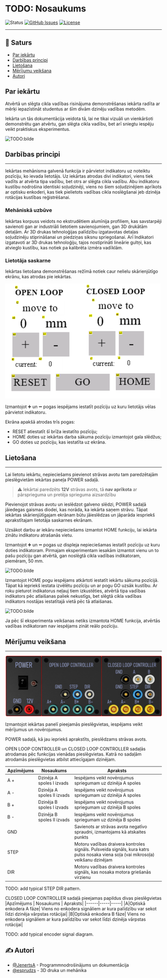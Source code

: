 
# TODO: Nosaukums

![Status](https://img.shields.io/badge/status-active-success.svg)
[![GitHub Issues](https://img.shields.io/github/issues/JenertsA/open-closed-loop.svg)](https://github.com/JenertsA/open-closed-loop/issues)
[![License](https://img.shields.io/badge/license-MIT-blue.svg)](/LICENSE)

---

## 📝 Saturs

+ [Par iekārtu](#par)
+ [Darbības principi](#working)
+ [Lietošana](#usage)
+ [Mērījumu veikšana](#measurements)
+ [Autori](#authors)

## Par iekārtu <a name = "par"> </a>

Atvērtā un slēgta cikla vadības risinājuma demonstrēšanas iekārta radīta ar mērķi iepazīstināt studentus ar šīm divām dzinēju vadības metodēm.

Iekārta un tās dokumentācija veidota tā, lai ne tikai vizuāli un vienkāršoti demonstrētu gan atvērtu, gan slēgta cikla vadību, bet arī sniegtu iespēju veikt praktiskus eksperimentus.

 ![TODO:bilde](bilde)

## Darbības principi <a name = "working"></a>

---

Iekārtas mehānisma galvenā funkcija ir pārvietot indikatoru uz noteiktu pozīciju, ko ievada lietotājs.  Uz iekārtas atrodas divi indikatori, viens tiek vadīts ar atvērta tipa vadību, bet otrs ar slēgta cikla vadību. Abu indikatoru kustību nodrošina identiski soļudzinēji, viens no šiem soļudzinējiem aprīkots ar optisku enkoderi, kas tiek pielietots vadības cikla noslēgšanai jeb dzinēja rotācijas kustības reģistrēšanai.

### Mehāniskā uzbūve

Iekārtas korpuss veidots no ekstrudētiem alumīnija profiliem, kas savstarpēji savienoti gan ar industriāli lietotiem savienojumiem, gan 3D drukātām detaļām. Ar 3D drukas tehnoloģijas palīdzību izgatavotas detaļas soļudzinēju stiprināšanai un piedziņas siksnu spriegošanai. Arī Indikatori izgatavoti ar 3D drukas tehnoloģiju, tajos nostiprināti lineārie gultņi, kas atvieglo kustību, kas notiek pa kalibrēta izmēra vadīklām.

### Lietotāja saskarne

Iekārtas lietošana demonstrēšanas režīmā notiek caur nelielu skārienjūtīgo ekrānu, kas atrodas pie iekārtas.

<img src="./images/ui_panel.png" width="500"/>

Izmantojot ➕ un ➖ pogas iespējams iestatīt pozīciju uz kuru lietotājs vēlas pārvietot indikatoru.

Ekrāna apakšā atrodas trīs pogas:

+ RESET atiestatīt šī brīža iestatīto pozīciju;
+ HOME doties uz iekārtas darba sākuma pozīciju izmantojot gala slēdžus;
+ GO doties uz pozīciju, kas iestatīta uz ekrāna.

## Lietošana <a name = "usage"></a>

---

Lai lietotu iekārtu, nepieciešams pievienot strāvas avotu tam paredzētajām pieslēgvietām iekārtas paneļa POWER sadaļā.  

> ⚠️ Iekārtai paredzēts **12V** strāvas avots, tā **nav aprīkota** ar pārsprieguma un pretēja sprieguma aizsardzību

Pievienojot strāvas avotu un ieslēdzot galveno slēdzi, POWER sadaļā jāiedegas gaismas diodei, kas norāda, ka iekārta saņem strāvu. Tāpat iekārtas skārienjūtīgajam ekrānam būtu jāieslēdzas un jāparāda iespriekš aprakstītajam lietotāja saskarnes ekrānam.

Uzsākot darbu ar iekāru nepieciešams izmantot HOME funkciju, lai iekārta zinātu indikatoru atrašanās vietu.

Izmantojot ➕ un ➖ pogas uz displeja nepieciešamas iestatīt pozīciju uz kuru doties indikatoram. Pirmajam eksperimentam iesakām izmantot vienu un to pašu pozīciju gan atvērtā, gan noslēgtā cikla vadības indikatoram, piemēram, 50 mm.

![TODO:bilde](bilde)

Izmantojot HOME pogu iespējams atkārtoti iestatīt iekārtu sākuma pozīcijā. Tāpat kā iepriekš iestata izvēlētu pozīciju un ar pogu GO uzsāk kustību. Ar roku pieturot indikatorus neļauj tiem izkustēties, atvērtā tipa vadības indikators pēc atlaišanas paliek nekustīgs, bet slēgtā cikla vadības indikators nostājas iestatītajā vietā pēc tā atlaišanas.

![TODO:bilde](bilde)

Ja pēc šī eksperimenta veikšanas netiks izmantota HOME funkcija, atvērtās vadības indikatoram nav iespējams zināt reālo pozīciju.

## Mērījumu veikšana <a name = "measurements"></a>

---
![](./images/measurement_panel.png)

Izmantojot iekārtas panelī pieejamās pieslēgvietas, iespējams veikt mērījumus un novērojumus.

POWER sadaļā, kā jau iepriekš aprakstīts, pieslēdzams strāvas avots.

OPEN LOOP CONTROLLER un CLOSED LOOP CONTROLLER sadaļās atrodamas pēc funkcijas vienādas pieslēgvietas. Katrā no sadaļām atrodamās pieslēgvietas atbilst attiecīgajam dzinējam.

|Apzīmējums | Nosaukums | Apraksts|
|------|-----|-----|
|A +|Dzinēja A spoles I izvads| Iespējams veikt novērojumus spriegumam uz dzinēja A spoles|
|A -|Dzinēja A spoles II izvads| Iespējams veikt novērojumus spriegumam uz dzinēja A spoles|
|B +|Dzinēja B spoles I izvads| Iespējams veikt novērojumus spriegumam uz dzinēja B spoles|
|B -|Dzinēja B spoles II izvads| Iespējams veikt novērojumus spriegumam uz dzinēja B spoles|
|GND||Savienots ar strāvas avota negatīvo spraudni, izmantojams kā atskaites punkts |
|STEP||Motoru vadības draivera kontroles signāls. Pulsveida signāls, kura katrs pulss nosaka viena soļa (vai mikrosoļa) veikšanu dzinējam|
|DIR||Motoru vadības draivera kontroles signāls, kas nosaka motora griešanās virzienu

TODO: add typical STEP DIR pattern.

CLOSED LOOP CONTROLLER sadaļā pieejamas papildus divas pieslēgvietas
|Apzīmējums | Nosaukums | Apraksts|
|------|-----|-----|
|A|Optiskā enkodera A fāze| Viens no enkodera signāliem ar kura palīdzību var sekot līdzi dzinēja vārpstas rotācijai|
|B|Optiskā enkodera B fāze| Viens no enkodera signāliem ar kura palīdzību var sekot līdzi dzinēja vārpstas rotācijai|

TODO: add typical encoder signal diagram.

## ✍️ Autori <a name = "authors"></a>

+ [@JenertsA](https://github.com/JenertsA) - Programmnodrošinājums un dokumentācija
+ [@esprudzs](https://github.com/esprudzs) - 3D druka un mehānika
